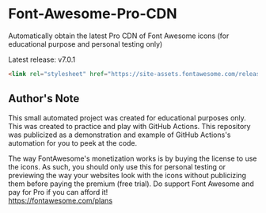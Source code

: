 # Font-Awesome-Pro-CDN

Automatically obtain the latest Pro CDN of Font Awesome icons (for educational purpose and personal testing only)

Latest release: v7.0.1
```html
<link rel="stylesheet" href="https://site-assets.fontawesome.com/releases/v7.0.1/css/all.css">
```

## Author's Note

This small automated project was created for educational purposes only. This was created to practice and play with GitHub Actions. This repository was publicized as a demonstration and example of GitHub Actions's automation for you to peek at the code.

The way FontAwesome's monetization works is by buying the license to use the icons. As such, you should only use this for personal testing or previewing the way your websites look with the icons without publicizing them before paying the premium (free trial). Do support Font Awesome and pay for Pro if you can afford it!  
<https://fontawesome.com/plans>
